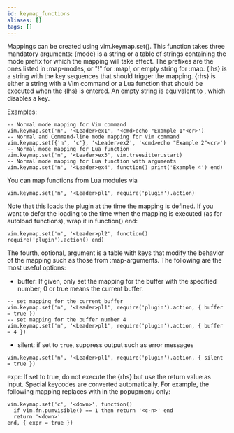```yaml
---
id: keymap_functions
aliases: []
tags: []
---
```


Mappings can be created using vim.keymap.set(). This function takes three
mandatory arguments:
{mode} is a string or a table of strings containing the mode prefix for which
the mapping will take effect. The prefixes are the ones listed in :map-modes,
or "!" for :map!, or empty string for :map.
{lhs} is a string with the key sequences that should trigger the mapping.
{rhs} is either a string with a Vim command or a Lua function that should be
executed when the {lhs} is entered. An empty string is equivalent to <Nop>,
which disables a key.

Examples:

```vim
-- Normal mode mapping for Vim command
vim.keymap.set('n', '<Leader>ex1', '<cmd>echo "Example 1"<cr>')
-- Normal and Command-line mode mapping for Vim command
vim.keymap.set({'n', 'c'}, '<Leader>ex2', '<cmd>echo "Example 2"<cr>')
-- Normal mode mapping for Lua function
vim.keymap.set('n', '<Leader>ex3', vim.treesitter.start)
-- Normal mode mapping for Lua function with arguments
vim.keymap.set('n', '<Leader>ex4', function() print('Example 4') end)
```

You can map functions from Lua modules via

```vim
vim.keymap.set('n', '<Leader>pl1', require('plugin').action)
```

Note that this loads the plugin at the time the mapping is defined. If you
want to defer the loading to the time when the mapping is executed (as for
autoload functions), wrap it in function() end:

```vim
vim.keymap.set('n', '<Leader>pl2', function() require('plugin').action() end)
```

The fourth, optional, argument is a table with keys that modify the behavior
of the mapping such as those from :map-arguments. The following are the most
useful options:

- buffer: If given, only set the mapping for the buffer with the specified number;
  0 or true means the current buffer.

```vim
-- set mapping for the current buffer
vim.keymap.set('n', '<Leader>pl1', require('plugin').action, { buffer = true })
-- set mapping for the buffer number 4
vim.keymap.set('n', '<Leader>pl1', require('plugin').action, { buffer = 4 })
```

- silent: if set to `true`, suppress output such as error messages

```vim
vim.keymap.set('n', '<Leader>pl1', require('plugin').action, { silent = true })
```

expr: If set to true, do not execute the {rhs} but use the return value as input.
Special keycodes are converted automatically. For example, the following mapping
replaces <down> with <c-n> in the popupmenu only:

```vim
vim.keymap.set('c', '<down>', function()
  if vim.fn.pumvisible() == 1 then return '<c-n>' end
  return '<down>'
end, { expr = true })
```
